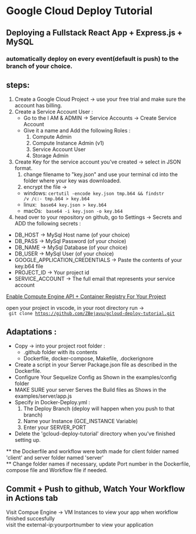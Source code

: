 # Google Cloud Deploy Tutorial
## Deploying a Fullstack React App + Express.js + MySQL
### automatically deploy on every event(default is push) to the branch of your choice.



## steps:
1. Create a Google Cloud Project -> use your free trial and make sure the account has billing. 
2. Create a Service Account User :
    - Go to the I AM & ADMIN -> Service Accounts -> Create Service Account
    - Give it a name and Add the following Roles :
        1. Compute Admin
        2. Compute Instance Admin (v1)
        3. Service Account User
        4. Storage Admin
3. Create Key for the service account you've created -> select in JSON format.
    1. change filename to "key.json" and use your terminal cd into the folder where your key was downloaded.
    2. encrypt the file -> 
    - windows: <code>certutil -encode key.json tmp.b64 && findstr /v /c:- tmp.b64 > key.b64</code>
    - linux: <code>	base64 key.json > key.b64</code>
    - macOs: <code>	base64 -i key.json -o key.b64</code>
4. head over to your repository on github, go to Settings -> Secrets and ADD the following secrets :
- DB_HOST -> MySql Host name (of your choice)
- DB_PASS -> MySql Password (of your choice)
- DB_NAME -> MySql Database (of your choice)
- DB_USER -> MySql User (of your choice)
- GOOGLE_APPLICATION_CREDENTIALS -> Paste the contents of your key.b64 file
- PROJECT_ID -> Your project id 
- SERVICE_ACCOUNT -> The full email that represents your service account

<a href="https://console.cloud.google.com/flows/enableapi?apiid=containerregistry.googleapis.com,compute.googleapis.com">Enable Compute Engine API + Container Registry For Your Project</a>

open your project in vscode, in your root directory run ->  
<code> git clone https://github.com/ZBejavu/gcloud-deploy-tutorial.git </code>

## Adaptations :
- Copy -> into your project root folder :
    - .github folder with its contents
    - Dockerfile, docker-compose, Makefile, .dockerignore
- Create a script in your Server Package.json file as described in the Dockerfile.
- Configure Your Sequelize Config as Shown in the examples/config folder
- MAKE SURE your server Serves the Build files as Shows in the examples/server/app.js
- Specify in Docker-Deploy.yml :
    1. The Deploy Branch (deploy will happen when you push to that branch)
    2. Name your Instance (GCE_INSTANCE Variable)
    3. Enter your SERVER_PORT
- Delete the 'gcloud-deploy-tutorial' directory when you've finished setting up.

** the Dockerfile and workflow were both made for client folder named 'client' and server folder named 'server'  
** Change folder names if necessary, update Port number in the Dockerfile, compose file and Workflow file if needed.

## Commit + Push to github, Watch Your Workflow in Actions tab 
Visit Compue Engine -> VM Instances to view your app when workflow finished succesfully  
visit the external-ip:yourportnumber to view your application  
